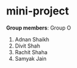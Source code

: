 # mini-project

**Group members**: Group O

1. Adnan Shaikh
2. Divit Shah
3. Rachit Shaha
4. Samyak Jain
